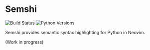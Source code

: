 # Semshi

[![Build Status](https://travis-ci.org/numirias/semshi.svg?branch=master)](https://travis-ci.org/numirias/semshi)
![Python Versions](https://img.shields.io/badge/python-3.5,%203.6-blue.svg)

Semshi provides semantic syntax highlighting for Python in Neovim.

(Work in progress)

